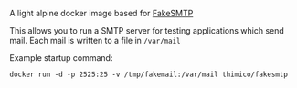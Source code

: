 A light alpine docker image based for [FakeSMTP](https://github.com/Nilhcem/FakeSMTP)

This allows you to run a SMTP server for testing applications which send mail. Each mail is written to a file in `/var/mail`

Example startup command:

    docker run -d -p 2525:25 -v /tmp/fakemail:/var/mail thimico/fakesmtp

